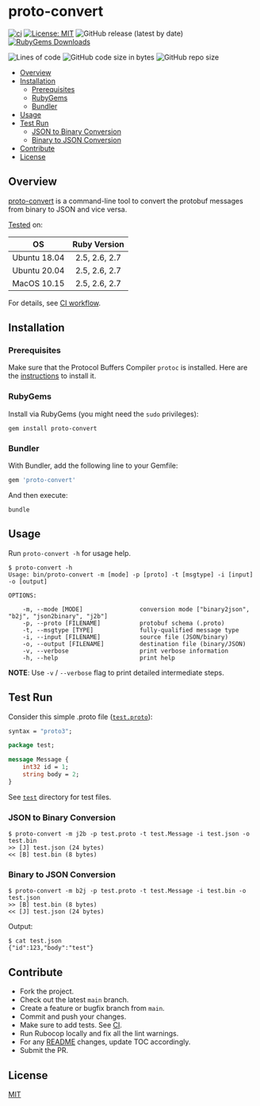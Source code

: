 <!-- omit in toc -->
# proto-convert

[![ci](https://github.com/iamazeem/proto-convert/actions/workflows/ci.yml/badge.svg?branch=main)](https://github.com/iamazeem/proto-convert/actions/workflows/ci.yml)
[![License: MIT](https://img.shields.io/badge/license-MIT-blue.svg?style=flat-square)](https://github.com/iamAzeem/proto-convert/blob/master/LICENSE)
![GitHub release (latest by date)](https://img.shields.io/github/v/release/iamAzeem/proto-convert?style=flat-square)
[![RubyGems Downloads](https://img.shields.io/gem/dt/proto-convert?color=blue&style=flat-square)](https://rubygems.org/gems/proto-convert)

![Lines of code](https://img.shields.io/tokei/lines/github/iamAzeem/proto-convert?label=LOC&style=flat-square)
![GitHub code size in bytes](https://img.shields.io/github/languages/code-size/iamAzeem/proto-convert?style=flat-square)
![GitHub repo size](https://img.shields.io/github/repo-size/iamAzeem/proto-convert?style=flat-square)

- [Overview](#overview)
- [Installation](#installation)
  - [Prerequisites](#prerequisites)
  - [RubyGems](#rubygems)
  - [Bundler](#bundler)
- [Usage](#usage)
- [Test Run](#test-run)
  - [JSON to Binary Conversion](#json-to-binary-conversion)
  - [Binary to JSON Conversion](#binary-to-json-conversion)
- [Contribute](#contribute)
- [License](#license)

## Overview

[proto-convert](https://github.com/iamAzeem/proto-convert) is a command-line
tool to convert the protobuf messages from binary to JSON and vice versa.

[Tested](./test/run_tests.sh) on:

| OS            | Ruby Version  |
|:-------------:|:-------------:|
| Ubuntu 18.04  | 2.5, 2.6, 2.7 |
| Ubuntu 20.04  | 2.5, 2.6, 2.7 |
| MacOS 10.15   | 2.5, 2.6, 2.7 |

For details, see [CI workflow](./.github/workflows/ci.yml).

## Installation

### Prerequisites

Make sure that the Protocol Buffers Compiler `protoc` is installed. Here are the
[instructions](https://github.com/protocolbuffers/protobuf#protocol-compiler-installation)
to install it.

### RubyGems

Install via RubyGems (you might need the `sudo` privileges):

```shell
gem install proto-convert
```

### Bundler

With Bundler, add the following line to your Gemfile:

```ruby
gem 'proto-convert'
```

And then execute:

```shell
bundle
```

## Usage

Run `proto-convert -h` for usage help.

```text
$ proto-convert -h
Usage: bin/proto-convert -m [mode] -p [proto] -t [msgtype] -i [input] -o [output]

OPTIONS:

    -m, --mode [MODE]                conversion mode ["binary2json", "b2j", "json2binary", "j2b"]
    -p, --proto [FILENAME]           protobuf schema (.proto)
    -t, --msgtype [TYPE]             fully-qualified message type
    -i, --input [FILENAME]           source file (JSON/binary)
    -o, --output [FILENAME]          destination file (binary/JSON)
    -v, --verbose                    print verbose information
    -h, --help                       print help
```

**NOTE**: Use `-v` / `--verbose` flag to print detailed intermediate steps.

## Test Run

Consider this simple .proto file ([`test.proto`](test/test.proto)):

```protobuf
syntax = "proto3";

package test;

message Message {
    int32 id = 1;
    string body = 2;
}
```

See [`test`](test) directory for test files.

### JSON to Binary Conversion

```text
$ proto-convert -m j2b -p test.proto -t test.Message -i test.json -o test.bin
>> [J] test.json (24 bytes)
<< [B] test.bin (8 bytes)
```

### Binary to JSON Conversion

```text
$ proto-convert -m b2j -p test.proto -t test.Message -i test.bin -o test.json
>> [B] test.bin (8 bytes)
<< [J] test.json (24 bytes)
```

Output:

```text
$ cat test.json
{"id":123,"body":"test"}
```

## Contribute

- Fork the project.
- Check out the latest `main` branch.
- Create a feature or bugfix branch from `main`.
- Commit and push your changes.
- Make sure to add tests. See [CI](./.github/workflows/ci.yml).
- Run Rubocop locally and fix all the lint warnings.
- For any [README](./README.md) changes, update TOC accordingly.
- Submit the PR.

## License

[MIT](https://github.com/iamAzeem/proto-convert/blob/master/LICENSE)
